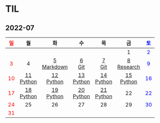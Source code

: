 # TIL

## 2022-07
| <span style="color: red">일</span> |                  월                  |                       화                        |                  수                  |                  목                  |                    금                    | <span style="color: blue">토</span> |
| :--------------------------------: | :----------------------------------: | :---------------------------------------------: | :----------------------------------: | :----------------------------------: | :--------------------------------------: | :---------------------------------: |
|                                    |                                      |                                                 |                                      |                                      |                    1                     | <span style="color: blue">2</span>  |
| <span style="color: red">3</span>  |                  4                   | [5<br/>Markdown](./Markdown/마크다운%20문법.md) |      [6<br/>Git](./Git/Git.md)       |      [7<br/>Git](./Git/Git2.md)      | [8<br/>Research](./Research/research.md) | <span style="color: blue">9</span>  |
| <span style="color: red">10</span> | [11<br/>Python](./Python/Python.md)  |      [12<br/>Python](./Python/Python2.md)       | [13<br/>Python](./Python/Python3.md) | [14<br/>Python](./Python/Python4.md) |   [15<br/>Python](./Python/Python5.md)   | <span style="color: blue">16</span> |
| <span style="color: red">17</span> | [18<br/>Python](./Python/Python6.md) |      [19<br/>Python](./Python/Python7.md)       | [20<br/>Python](./Python/Python8.md) | [21<br/>Python](./Python/Python9.md) |                    22                    | <span style="color: blue">22</span> |
| <span style="color: red">24</span> |                  25                  |                       26                        |                  27                  |                  28                  |                    29                    | <span style="color: blue">30</span> |
| <span style="color: red">31</span> |                                      |                                                 |                                      |                                      |                                          |                                     |

